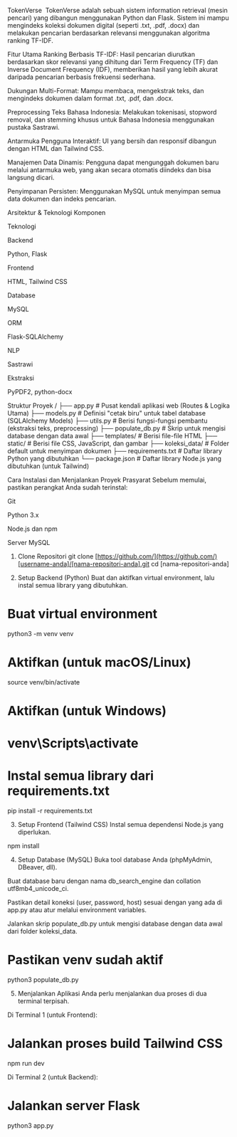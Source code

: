 TokenVerse 
TokenVerse adalah sebuah sistem information retrieval (mesin pencari) yang dibangun menggunakan Python dan Flask. Sistem ini mampu mengindeks koleksi dokumen digital (seperti .txt, .pdf, .docx) dan melakukan pencarian berdasarkan relevansi menggunakan algoritma ranking TF-IDF.

Fitur Utama
Ranking Berbasis TF-IDF: Hasil pencarian diurutkan berdasarkan skor relevansi yang dihitung dari Term Frequency (TF) dan Inverse Document Frequency (IDF), memberikan hasil yang lebih akurat daripada pencarian berbasis frekuensi sederhana.

Dukungan Multi-Format: Mampu membaca, mengekstrak teks, dan mengindeks dokumen dalam format .txt, .pdf, dan .docx.

Preprocessing Teks Bahasa Indonesia: Melakukan tokenisasi, stopword removal, dan stemming khusus untuk Bahasa Indonesia menggunakan pustaka Sastrawi.

Antarmuka Pengguna Interaktif: UI yang bersih dan responsif dibangun dengan HTML dan Tailwind CSS.

Manajemen Data Dinamis: Pengguna dapat mengunggah dokumen baru melalui antarmuka web, yang akan secara otomatis diindeks dan bisa langsung dicari.

Penyimpanan Persisten: Menggunakan MySQL untuk menyimpan semua data dokumen dan indeks pencarian.

Arsitektur & Teknologi
Komponen

Teknologi

Backend

Python, Flask

Frontend

HTML, Tailwind CSS

Database

MySQL

ORM

Flask-SQLAlchemy

NLP

Sastrawi

Ekstraksi

PyPDF2, python-docx

Struktur Proyek
/
├── app.py             # Pusat kendali aplikasi web (Routes & Logika Utama)
├── models.py          # Definisi "cetak biru" untuk tabel database (SQLAlchemy Models)
├── utils.py           # Berisi fungsi-fungsi pembantu (ekstraksi teks, preprocessing)
├── populate_db.py     # Skrip untuk mengisi database dengan data awal
├── templates/         # Berisi file-file HTML
├── static/            # Berisi file CSS, JavaScript, dan gambar
├── koleksi_data/      # Folder default untuk menyimpan dokumen
├── requirements.txt   # Daftar library Python yang dibutuhkan
└── package.json       # Daftar library Node.js yang dibutuhkan (untuk Tailwind)


Cara Instalasi dan Menjalankan Proyek
Prasyarat
Sebelum memulai, pastikan perangkat Anda sudah terinstal:

Git

Python 3.x

Node.js dan npm

Server MySQL

1. Clone Repositori
git clone [https://github.com/](https://github.com/)[username-anda]/[nama-repositori-anda].git
cd [nama-repositori-anda]


2. Setup Backend (Python)
Buat dan aktifkan virtual environment, lalu instal semua library yang dibutuhkan.

# Buat virtual environment
python3 -m venv venv

# Aktifkan (untuk macOS/Linux)
source venv/bin/activate
# Aktifkan (untuk Windows)
# venv\Scripts\activate

# Instal semua library dari requirements.txt
pip install -r requirements.txt


3. Setup Frontend (Tailwind CSS)
Instal semua dependensi Node.js yang diperlukan.

npm install


4. Setup Database (MySQL)
Buka tool database Anda (phpMyAdmin, DBeaver, dll).

Buat database baru dengan nama db_search_engine dan collation utf8mb4_unicode_ci.

Pastikan detail koneksi (user, password, host) sesuai dengan yang ada di app.py atau atur melalui environment variables.

Jalankan skrip populate_db.py untuk mengisi database dengan data awal dari folder koleksi_data.

# Pastikan venv sudah aktif
python3 populate_db.py


5. Menjalankan Aplikasi
Anda perlu menjalankan dua proses di dua terminal terpisah.

Di Terminal 1 (untuk Frontend):

# Jalankan proses build Tailwind CSS
npm run dev


Di Terminal 2 (untuk Backend):

# Jalankan server Flask
python3 app.py

